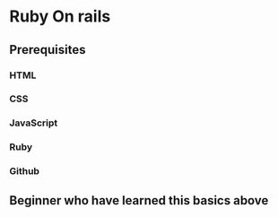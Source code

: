 # Ruby On rails

## Prerequisites

### HTML 

### CSS

### JavaScript

### Ruby

### Github

## Beginner who have learned this basics above


